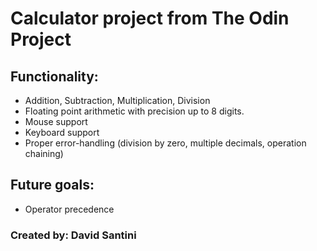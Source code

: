 # Calculator project from The Odin Project

## Functionality:

- Addition, Subtraction, Multiplication, Division
- Floating point arithmetic with precision up to 8 digits.
- Mouse support
- Keyboard support
- Proper error-handling (division by zero, multiple decimals, operation chaining)

## Future goals:

- Operator precedence

### Created by: David Santini
